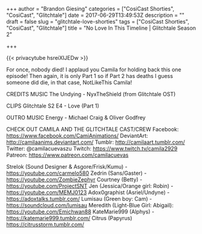 +++
author = "Brandon Giesing"
categories = ["CosiCast Shorties", "CosiCast", "Glitchtale"]
date = 2017-06-29T13:49:53Z
description = ""
draft = false
slug = "glitchtale-love-shorties"
tags = ["CosiCast Shorties", "CosiCast", "Glitchtale"]
title = "No Love In This Timeline | Glitchtale Season 2"

+++

{{< privacytube hsreiXIJEDw >}}

For once, nobody died! I applaud you Camila for holding back this one episode!
Then again, it is only Part 1 so if Part 2 has deaths I guess someone did die,
in that case, NotLikeThis Camila!

CREDITS
MUSIC
The Undying - NyxTheShield (from Glitchtale OST)

CLIPS
Glitchtale S2 E4 - Love (Part 1)

OUTRO MUSIC
Energy - Michael Craig & Oliver Godfrey

CHECK OUT CAMILA AND THE GLITCHTALE CAST/CREW
Facebook: https://www.facebook.com/CamiAnimations/
DeviantArt: http://camilaanims.deviantart.com/
Tumblr: http://camilaart.tumblr.com/
Twitter: @camilacuevaszu
Twitch: https://www.twitch.tv/camila2929
Patreon: https://www.patreon.com/camilacuevas

Strelok (Sound Designer & Asgore/Frisk/Kumu) - https://youtube.com/carmelo580
Zedrin (Sans/Gaster) - https://youtube.com/ZombieZephyr
Courtney (Betty) - https://youtube.com/ProjectSNT
Jen (Jessica/Orange girl: Robin) - https://youtube.com/MEMJ0123
Adox0graphist (Asriel/Undyne) - https://adoxtalks.tumblr.com/
Lumisau (Green boy: Cam) - https://soundcloud.com/lumisau
Meredith (Light-Blue Girl: Abigail): https://youtube.com/Emichwan88
KateMarie999 (Alphys) - https://katemarie999.tumblr.com/
Citrus (Papyrus) https://citrusstorm.tumblr.com/
